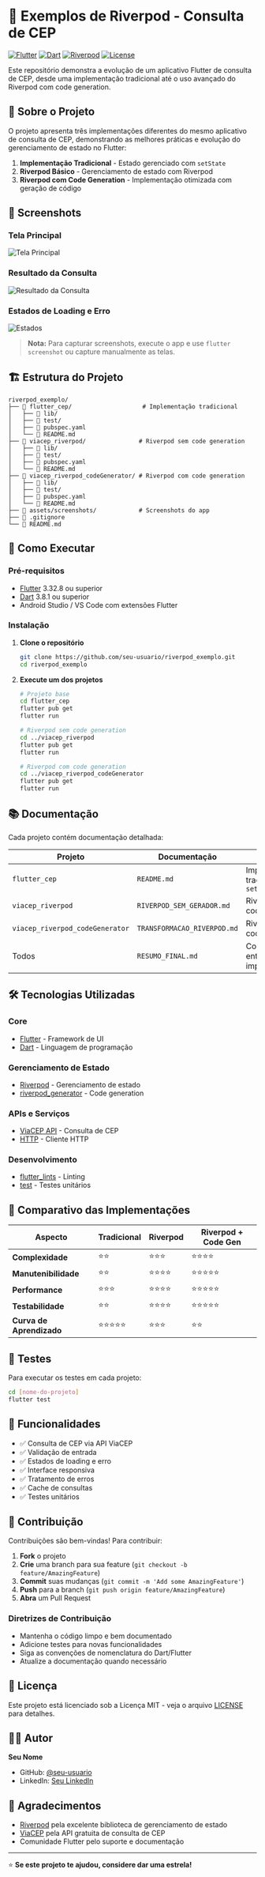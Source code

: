 # 📱 Exemplos de Riverpod - Consulta de CEP

[![Flutter](https://img.shields.io/badge/Flutter-3.32.8-blue.svg)](https://flutter.dev/)
[![Dart](https://img.shields.io/badge/Dart-3.8.1-blue.svg)](https://dart.dev/)
[![Riverpod](https://img.shields.io/badge/Riverpod-Latest-orange.svg)](https://riverpod.dev/)
[![License](https://img.shields.io/badge/License-MIT-green.svg)](LICENSE)

Este repositório demonstra a evolução de um aplicativo Flutter de consulta de CEP, desde uma implementação tradicional até o uso avançado do Riverpod com code generation.

## 🎯 Sobre o Projeto

O projeto apresenta três implementações diferentes do mesmo aplicativo de consulta de CEP, demonstrando as melhores práticas e evolução do gerenciamento de estado no Flutter:

1. **Implementação Tradicional** - Estado gerenciado com `setState`
2. **Riverpod Básico** - Gerenciamento de estado com Riverpod
3. **Riverpod com Code Generation** - Implementação otimizada com geração de código

## 📸 Screenshots

### Tela Principal
![Tela Principal](assets/screenshots/main_screen.png)

### Resultado da Consulta
![Resultado da Consulta](assets/screenshots/result_screen.png)

### Estados de Loading e Erro
![Estados](assets/screenshots/states_screen.png)

> **Nota:** Para capturar screenshots, execute o app e use `flutter screenshot` ou capture manualmente as telas.

## 🏗️ Estrutura do Projeto

```
riverpod_exemplo/
├── 📁 flutter_cep/                    # Implementação tradicional
│   ├── 📁 lib/
│   ├── 📁 test/
│   ├── 📄 pubspec.yaml
│   └── 📄 README.md
├── 📁 viacep_riverpod/               # Riverpod sem code generation
│   ├── 📁 lib/
│   ├── 📁 test/
│   ├── 📄 pubspec.yaml
│   └── 📄 README.md
├── 📁 viacep_riverpod_codeGenerator/ # Riverpod com code generation
│   ├── 📁 lib/
│   ├── 📁 test/
│   ├── 📄 pubspec.yaml
│   └── 📄 README.md
├── 📁 assets/screenshots/            # Screenshots do app
├── 📄 .gitignore
└── 📄 README.md
```

## 🚀 Como Executar

### Pré-requisitos

- [Flutter](https://flutter.dev/docs/get-started/install) 3.32.8 ou superior
- [Dart](https://dart.dev/get-dart) 3.8.1 ou superior
- Android Studio / VS Code com extensões Flutter

### Instalação

1. **Clone o repositório**
   ```bash
   git clone https://github.com/seu-usuario/riverpod_exemplo.git
   cd riverpod_exemplo
   ```

2. **Execute um dos projetos**
   ```bash
   # Projeto base
   cd flutter_cep
   flutter pub get
   flutter run

   # Riverpod sem code generation
   cd ../viacep_riverpod
   flutter pub get
   flutter run

   # Riverpod com code generation
   cd ../viacep_riverpod_codeGenerator
   flutter pub get
   flutter run
   ```

## 📚 Documentação

Cada projeto contém documentação detalhada:

| Projeto | Documentação | Descrição |
|---------|--------------|-----------|
| `flutter_cep` | `README.md` | Implementação tradicional com `setState` |
| `viacep_riverpod` | `RIVERPOD_SEM_GERADOR.md` | Riverpod sem code generation |
| `viacep_riverpod_codeGenerator` | `TRANSFORMACAO_RIVERPOD.md` | Riverpod com code generation |
| Todos | `RESUMO_FINAL.md` | Comparativo entre as implementações |

## 🛠️ Tecnologias Utilizadas

### Core
- [Flutter](https://flutter.dev/) - Framework de UI
- [Dart](https://dart.dev/) - Linguagem de programação

### Gerenciamento de Estado
- [Riverpod](https://riverpod.dev/) - Gerenciamento de estado
- [riverpod_generator](https://pub.dev/packages/riverpod_generator) - Code generation

### APIs e Serviços
- [ViaCEP API](https://viacep.com.br/) - Consulta de CEP
- [HTTP](https://pub.dev/packages/http) - Cliente HTTP

### Desenvolvimento
- [flutter_lints](https://pub.dev/packages/flutter_lints) - Linting
- [test](https://pub.dev/packages/test) - Testes unitários

## 🔄 Comparativo das Implementações

| Aspecto | Tradicional | Riverpod | Riverpod + Code Gen |
|---------|-------------|----------|-------------------|
| **Complexidade** | ⭐⭐ | ⭐⭐⭐ | ⭐⭐⭐⭐ |
| **Manutenibilidade** | ⭐⭐ | ⭐⭐⭐⭐ | ⭐⭐⭐⭐⭐ |
| **Performance** | ⭐⭐⭐ | ⭐⭐⭐⭐ | ⭐⭐⭐⭐⭐ |
| **Testabilidade** | ⭐⭐ | ⭐⭐⭐⭐ | ⭐⭐⭐⭐⭐ |
| **Curva de Aprendizado** | ⭐⭐⭐⭐⭐ | ⭐⭐⭐ | ⭐⭐ |

## 🧪 Testes

Para executar os testes em cada projeto:

```bash
cd [nome-do-projeto]
flutter test
```

## 📱 Funcionalidades

- ✅ Consulta de CEP via API ViaCEP
- ✅ Validação de entrada
- ✅ Estados de loading e erro
- ✅ Interface responsiva
- ✅ Tratamento de erros
- ✅ Cache de consultas
- ✅ Testes unitários

## 🤝 Contribuição

Contribuições são bem-vindas! Para contribuir:

1. **Fork** o projeto
2. **Crie** uma branch para sua feature (`git checkout -b feature/AmazingFeature`)
3. **Commit** suas mudanças (`git commit -m 'Add some AmazingFeature'`)
4. **Push** para a branch (`git push origin feature/AmazingFeature`)
5. **Abra** um Pull Request

### Diretrizes de Contribuição

- Mantenha o código limpo e bem documentado
- Adicione testes para novas funcionalidades
- Siga as convenções de nomenclatura do Dart/Flutter
- Atualize a documentação quando necessário

## 📄 Licença

Este projeto está licenciado sob a Licença MIT - veja o arquivo [LICENSE](LICENSE) para detalhes.

## 👨‍💻 Autor

**Seu Nome**
- GitHub: [@seu-usuario](https://github.com/seu-usuario)
- LinkedIn: [Seu LinkedIn](https://linkedin.com/in/seu-perfil)

## 🙏 Agradecimentos

- [Riverpod](https://riverpod.dev/) pela excelente biblioteca de gerenciamento de estado
- [ViaCEP](https://viacep.com.br/) pela API gratuita de consulta de CEP
- Comunidade Flutter pelo suporte e documentação

---

⭐ **Se este projeto te ajudou, considere dar uma estrela!**
